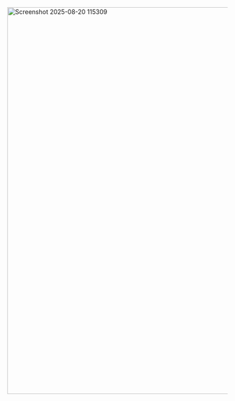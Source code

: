 <img width="1899" height="886" alt="Screenshot 2025-08-20 115309" src="https://github.com/user-attachments/assets/6227a4b8-58c3-469c-8515-b600b76ce229" />
